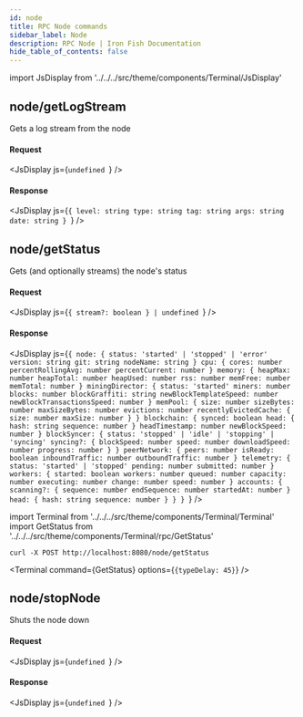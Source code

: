 ```yaml
---
id: node
title: RPC Node commands
sidebar_label: Node
description: RPC Node | Iron Fish Documentation
hide_table_of_contents: false
---
```


import JsDisplay from '../../../src/theme/components/Terminal/JsDisplay'

## node/getLogStream

Gets a log stream from the node

#### Request

<JsDisplay js={`undefined
`} />

#### Response

<JsDisplay js={`{
  level: string
  type: string
  tag: string
  args: string
  date: string
}
`} />

## node/getStatus

Gets (and optionally streams) the node's status

#### Request

<JsDisplay js={`{
  stream?: boolean
} | undefined
`} />

#### Response

<JsDisplay js={`{
  node: {
    status: 'started' | 'stopped' | 'error'
    version: string
    git: string
    nodeName: string
  }
  cpu: {
    cores: number
    percentRollingAvg: number
    percentCurrent: number
  }
  memory: {
    heapMax: number
    heapTotal: number
    heapUsed: number
    rss: number
    memFree: number
    memTotal: number
  }
  miningDirector: {
    status: 'started'
    miners: number
    blocks: number
    blockGraffiti: string
    newBlockTemplateSpeed: number
    newBlockTransactionsSpeed: number
  }
  memPool: {
    size: number
    sizeBytes: number
    maxSizeBytes: number
    evictions: number
    recentlyEvictedCache: {
      size: number
      maxSize: number
    }
  }
  blockchain: {
    synced: boolean
    head: {
      hash: string
      sequence: number
    }
    headTimestamp: number
    newBlockSpeed: number
  }
  blockSyncer: {
    status: 'stopped' | 'idle' | 'stopping' | 'syncing'
    syncing?: {
      blockSpeed: number
      speed: number
      downloadSpeed: number
      progress: number
    }
  }
  peerNetwork: {
    peers: number
    isReady: boolean
    inboundTraffic: number
    outboundTraffic: number
  }
  telemetry: {
    status: 'started' | 'stopped'
    pending: number
    submitted: number
  }
  workers: {
    started: boolean
    workers: number
    queued: number
    capacity: number
    executing: number
    change: number
    speed: number
  }
  accounts: {
    scanning?: {
      sequence: number
      endSequence: number
      startedAt: number
    }
    head: {
      hash: string
      sequence: number
    }
  }
}
`} />

import Terminal from '../../../src/theme/components/Terminal/Terminal'
import GetStatus from '../../../src/theme/components/Terminal/rpc/GetStatus'

```
curl -X POST http://localhost:8080/node/getStatus
```

<Terminal command={GetStatus} options={`{typeDelay: 45}`} />

## node/stopNode

Shuts the node down

#### Request

<JsDisplay js={`undefined
`} />

#### Response

<JsDisplay js={`undefined
`} />
